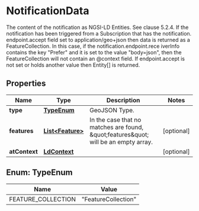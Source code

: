 

# NotificationData

The content of the notification as NGSI-LD Entities. See clause 5.2.4.  If the notification has been triggered from a Subscription that has the notification. endpoint.accept field set to application/geo+json then data is returned as a FeatureCollection. In this case, if the notification.endpoint.rece iverInfo contains the key \"Prefer\" and it is set to the value \"body=json\", then the FeatureCollection will not contain an @context field.  If endpoint.accept is not set or holds another value then Entity[] is returned. 

## Properties

| Name | Type | Description | Notes |
|------------ | ------------- | ------------- | -------------|
|**type** | [**TypeEnum**](#TypeEnum) | GeoJSON Type.  |  |
|**features** | [**List&lt;Feature&gt;**](Feature.md) | In the case that no matches are found, \&quot;features\&quot; will be an empty array.  |  [optional] |
|**atContext** | [**LdContext**](LdContext.md) |  |  [optional] |



## Enum: TypeEnum

| Name | Value |
|---- | -----|
| FEATURE_COLLECTION | &quot;FeatureCollection&quot; |




